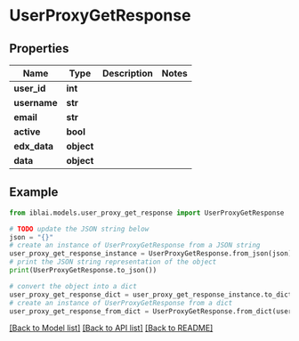 # UserProxyGetResponse


## Properties

Name | Type | Description | Notes
------------ | ------------- | ------------- | -------------
**user_id** | **int** |  | 
**username** | **str** |  | 
**email** | **str** |  | 
**active** | **bool** |  | 
**edx_data** | **object** |  | 
**data** | **object** |  | 

## Example

```python
from iblai.models.user_proxy_get_response import UserProxyGetResponse

# TODO update the JSON string below
json = "{}"
# create an instance of UserProxyGetResponse from a JSON string
user_proxy_get_response_instance = UserProxyGetResponse.from_json(json)
# print the JSON string representation of the object
print(UserProxyGetResponse.to_json())

# convert the object into a dict
user_proxy_get_response_dict = user_proxy_get_response_instance.to_dict()
# create an instance of UserProxyGetResponse from a dict
user_proxy_get_response_from_dict = UserProxyGetResponse.from_dict(user_proxy_get_response_dict)
```
[[Back to Model list]](../README.md#documentation-for-models) [[Back to API list]](../README.md#documentation-for-api-endpoints) [[Back to README]](../README.md)


